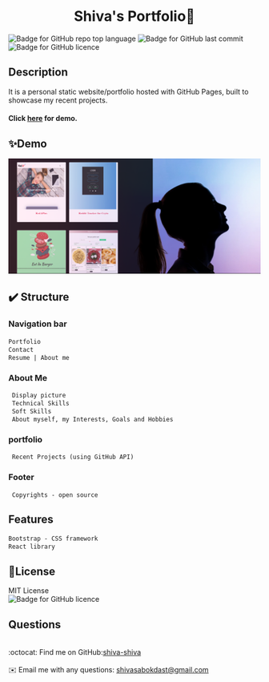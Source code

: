 
<h1 align="center"> Shiva's Portfolio🙂</h1>

![Badge for GitHub repo top language](https://img.shields.io/github/languages/top/shiva-shiva/readmeGenerator?style=flat&logo=appveyor) ![Badge for GitHub last commit](https://img.shields.io/github/last-commit/shiva-shiva/readmeGenerator?style=flat&logo=appveyor)
![Badge for GitHub licence](https://img.shields.io/github/license/shiva-shiva/readmeGenerator?style=flat&logo=appveyor)


## Description 

It is a personal static website/portfolio  hosted with GitHub Pages, built to showcase my recent projects. <h4>Click [here](https://shiva-shiva.github.io/Shiva-Portfolio/) for demo.</h4>

## ✨Demo


![Demo](./public/images/Portfolio.png)



## ✔️ Structure
### Navigation bar

    Portfolio
    Contact 
    Resume | About me

### About Me

     Display picture
     Technical Skills
     Soft Skills
     About myself, my Interests, Goals and Hobbies

### portfolio

     Recent Projects (using GitHub API)

### Footer

     Copyrights - open source
    
## Features

    Bootstrap - CSS framework 
    React library 

## 📝License
MIT License<br/>
       ![Badge for GitHub licence](https://img.shields.io/github/license/shiva-shiva/readmeGenerator?style=flat&logo=appveyor)

## Questions
<br/>:octocat: Find me on GitHub:[shiva-shiva](https://github.com/shiva-shiva)<br />
    <br />
    ✉️ Email me with any questions: shivasabokdast@gmail.com<br /><br />